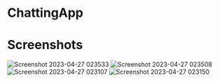 # ChattingApp
# Screenshots
![Screenshot 2023-04-27 023533](https://user-images.githubusercontent.com/124710627/234730856-88ab7186-4eff-43e3-8658-e75d6986d97f.png)
![Screenshot 2023-04-27 023508](https://user-images.githubusercontent.com/124710627/234730874-c6bf8164-308c-47e3-a654-abd1aa05d082.png)
![Screenshot 2023-04-27 023107](https://user-images.githubusercontent.com/124710627/234730893-c06e404e-a104-4cc5-a61c-c3911b1d8948.png)
![Screenshot 2023-04-27 023150](https://user-images.githubusercontent.com/124710627/234730920-230bc293-10df-4af3-a947-e88e1806da26.png)
